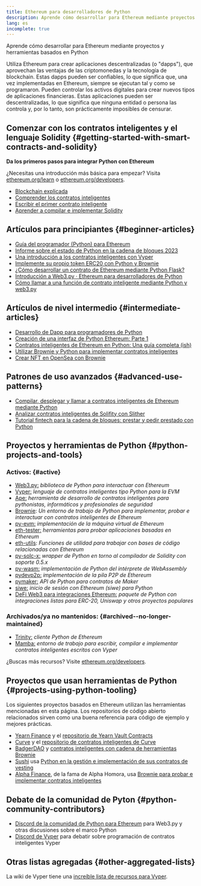 ```yaml
---
title: Ethereum para desarrolladores de Python
description: Aprende cómo desarrollar para Ethereum mediante proyectos y herramientas basados en Python
lang: es
incomplete: true
---
```


<div class="featured">Aprende cómo desarrollar para Ethereum mediante proyectos y herramientas basados en Python</div>

Utiliza Ethereum para crear aplicaciones descentralizadas (o "dapps"), que aprovechan las ventajas de las criptomonedas y la tecnología de blockchain. Estas dapps pueden ser confiables, lo que significa que, una vez implementadas en Ethereum, siempre se ejecutan tal y como se programaron. Pueden controlar los activos digitales para crear nuevos tipos de aplicaciones financieras. Estas aplicaciones pueden ser descentralizadas, lo que significa que ninguna entidad o persona las controla y, por lo tanto, son prácticamente imposibles de censurar.

## Comenzar con los contratos inteligentes y el lenguaje Solidity {#getting-started-with-smart-contracts-and-solidity}

**Da los primeros pasos para integrar Python con Ethereum**

¿Necesitas una introducción más básica para empezar? Visita [ethereum.org/learn](/learn/) o [ethereum.org/developers](/developers/).

- [Blockchain explicada](https://kauri.io/article/d55684513211466da7f8cc03987607d5/blockchain-explained)
- [Comprender los contratos inteligentes](https://kauri.io/article/e4f66c6079e74a4a9b532148d3158188/ethereum-101-part-5-the-smart-contract)
- [Escribir el primer contrato inteligente](https://kauri.io/article/124b7db1d0cf4f47b414f8b13c9d66e2/remix-ide-your-first-smart-contract)
- [Aprender a compilar e implementar Solidity](https://kauri.io/article/973c5f54c4434bb1b0160cff8c695369/understanding-smart-contract-compilation-and-deployment)

## Artículos para principiantes {#beginner-articles}

- [Guía del programador (Python) para Ethereum](https://snakecharmers.ethereum.org/a-developers-guide-to-ethereum-pt-1/)
- [Informe sobre el estado de Python en la cadena de bloques 2023](https://tradingstrategy.ai/blog/the-state-of-python-in-blockchain-in-2023)
- [Una introducción a los contratos inteligentes con Vyper](https://kauri.io/#collections/Getting%20Started/an-introduction-to-smart-contracts-with-vyper/)
- [Implemente su propio token ERC20 con Python y Brownie](https://betterprogramming.pub/python-blockchain-token-deployment-tutorial-create-an-erc20-77a5fd2e1a58)
- [¿Cómo desarrollar un contrato de Ethereum mediante Python Flask?](https://medium.com/coinmonks/how-to-develop-ethereum-contract-using-python-flask-9758fe65976e)
- [Introducción a Web3.py · Ethereum para desarrolladores de Python](https://www.dappuniversity.com/articles/web3-py-intro)
- [Cómo llamar a una función de contrato inteligente mediante Python y web3.py](https://stackoverflow.com/questions/57580702/how-to-call-a-smart-contract-function-using-python-and-web3-py)

## Artículos de nivel intermedio {#intermediate-articles}

- [Desarrollo de Dapp para programadores de Python](https://levelup.gitconnected.com/dapps-development-for-python-developers-f52b32b54f28)
- [Creación de una interfaz de Python Ethereum: Parte 1](https://hackernoon.com/creating-a-python-ethereum-interface-part-1-4d2e47ea0f4d)
- [Contratos inteligentes de Ethereum en Python: Una guía completa (ish)](https://hackernoon.com/ethereum-smart-contracts-in-python-a-comprehensive-ish-guide-771b03990988)
- [Utilizar Brownie y Python para implementar contratos inteligentes](https://dev.to/patrickalphac/using-brownie-for-to-deploy-smart-contracts-1kkp)
- [Crear NFT en OpenSea con Brownie](https://www.freecodecamp.org/news/how-to-make-an-nft-and-render-on-opensea-marketplace/)

## Patrones de uso avanzados {#advanced-use-patterns}

- [Compilar, desplegar y llamar a contratos inteligentes de Ethereum mediante Python](https://yohanes.gultom.id/2018/11/28/compiling-deploying-and-calling-ethereum-smartcontract-using-python/)
- [Analizar contratos inteligentes de Solifity con Slither](https://kauri.io/#collections/DevOps/analyze-solidity-smart-contracts-with-slither/#analyze-solidity-smart-contracts-with-slither)
- [Tutorial fintech para la cadena de bloques: prestar y pedir prestado con Python](https://blog.chain.link/blockchain-fintech-defi-tutorial-lending-borrowing-python/)

## Proyectos y herramientas de Python {#python-projects-and-tools}

### Activos: {#active}

- [Web3.py:](https://github.com/ethereum/web3.py) _biblioteca de Python para interactuar con Ethereum_
- [Vyper:](https://github.com/ethereum/vyper/) _lenguaje de contratos inteligentes tipo Python para la EVM_
- [Ape:](https://github.com/ApeWorX/ape) _herramienta de desarrollo de contratos inteligentes para pythonistas, informáticos y profesionales de seguridad_
- [Brownie](https://github.com/eth-brownie/brownie): _Un entorno de trabajo de Python para implementar, probar e interactuar con contratos inteligentes de Ethereum_
- [py-evm:](https://github.com/ethereum/py-evm) _implementación de la máquina virtual de Ethereum_
- [eth-tester:](https://github.com/ethereum/eth-tester) _herramientas para probar aplicaciones basadas en Ethereum_
- [eth-utils](https://github.com/ethereum/eth-utils/): _Funciones de utilidad para trabajar con bases de código relacionadas con Ethereum_
- [py-solc-x:](https://pypi.org/project/py-solc-x/) _wrapper de Python en torno al compilador de Solidity con soporte 0.5.x_
- [py-wasm:](https://github.com/ethereum/py-wasm) _implementación de Python del intérprete de WebAssembly_
- [pydevp2p:](https://github.com/ethereum/pydevp2p) _implementación de la pila P2P de Ethereum_
- [pymaker:](https://github.com/makerdao/pymaker) _API de Python para contratos de Maker_
- [siwe:](https://github.com/spruceid/siwe-py) _inicio de sesión con Ethereum (siwe) para Python_
- [DeFi Web3 para integraciones Ethereum:](https://github.com/tradingstrategy-ai/web3-ethereum-defi) _paquete de Python con integraciones listas para ERC-20, Uniswap y otros proyectos populares_

### Archivados/ya no mantenidos: {#archived--no-longer-maintained}

- [Trinity:](https://github.com/ethereum/trinity) _cliente Python de Ethereum_
- [Mamba:](https://github.com/arjunaskykok/mamba) _entorno de trabajo para escribir, compilar e implementar contratos inteligentes escritos con Vyper_

¿Buscas más recursos? Visite [ethereum.org/developers](/developers/).

## Proyectos que usan herramientas de Python {#projects-using-python-tooling}

Los siguientes proyectos basados en Ethereum utilizan las herramientas mencionadas en esta página. Los repositorios de código abierto relacionados sirven como una buena referencia para código de ejemplo y mejores prácticas.

- [Yearn Finance](https://yearn.finance/) y el [repositorio de Yearn Vault Contracts](https://github.com/yearn/yearn-vaults)
- [Curve](https://curve.fi/) y el [repositorio de contratos inteligentes de Curve](https://github.com/curvefi/curve-contract)
- [BadgerDAO](https://badger.com/) y [contratos inteligentes con cadena de herramientas Brownie](https://github.com/Badger-Finance/badger-system)
- [Sushi](https://sushi.com/) usa [Python en la gestión e implementación de sus contratos de vesting](https://github.com/sushiswap/sushi-vesting-protocols)
- [Alpha Finance](https://alphafinance.io/), de la fama de Alpha Homora, usa [Brownie para probar e implementar contratos inteligentes](https://github.com/AlphaFinanceLab/alpha-staking-contract)

## Debate de la comunidad de Pyton {#python-community-contributors}

- [Discord de la comunidad de Python para Ethereum](https://discord.gg/9zk7snTfWe) para Web3.py y otras discusiones sobre el marco Python
- [Discord de Vyper](https://discord.gg/SdvKC79cJk) para debatir sobre programación de contratos inteligentes Vyper

## Otras listas agregadas {#other-aggregated-lists}

La wiki de Vyper tiene una [increíble lista de recursos para Vyper](https://github.com/ethereum/vyper/wiki/Vyper-tools-and-resources).
